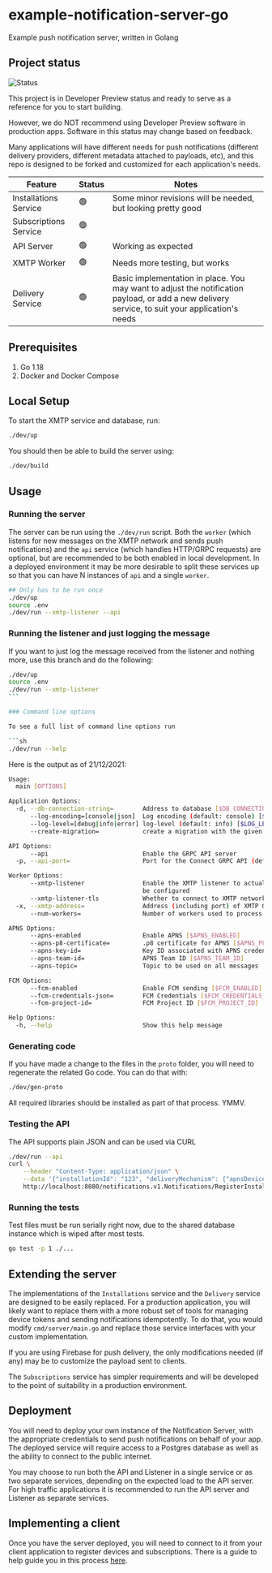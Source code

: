 # example-notification-server-go

Example push notification server, written in Golang

## Project status

![Status](https://camo.githubusercontent.com/47c9762c88d56b96ffa436e2af994dab07f6f61f2a0388cd08be7d42b1b8fef5/68747470733a2f2f696d672e736869656c64732e696f2f62616467652f50726f6a6563745f5374617475732d446576656c6f7065725f507265766965772d79656c6c6f77)

This project is in Developer Preview status and ready to serve as a reference for you to start building.

However, we do NOT recommend using Developer Preview software in production apps. Software in this status may change based on feedback.

Many applications will have different needs for push notifications (different delivery providers, different metadata attached to payloads, etc), and this repo is designed to be forked and customized for each application's needs.

| Feature               | Status | Notes                                                                                                                                           |
| --------------------- | ------ | ----------------------------------------------------------------------------------------------------------------------------------------------- |
| Installations Service | 🟢     | Some minor revisions will be needed, but looking pretty good                                                                                    |
| Subscriptions Service | 🟢     |                                                                                                                                                 |
| API Server            | 🟢     | Working as expected                                                                                                                             |
| XMTP Worker           | 🟢     | Needs more testing, but works                                                                                                                   |
| Delivery Service      | 🟢     | Basic implementation in place. You may want to adjust the notification payload, or add a new delivery service, to suit your application's needs |

## Prerequisites

1. Go 1.18
2. Docker and Docker Compose

## Local Setup

To start the XMTP service and database, run:

```sh
./dev/up
```

You should then be able to build the server using:

```sh
./dev/build
```

## Usage

### Running the server

The server can be run using the `./dev/run` script. Both the `worker` (which listens for new messages on the XMTP network and sends push notifications) and the `api` service (which handles HTTP/GRPC requests) are optional, but are recommended to be both enabled in local development. In a deployed environment it may be more desirable to split these services up so that you can have N instances of `api` and a single `worker`.

```sh
## Only has to be run once
./dev/up
source .env
./dev/run --xmtp-listener --api
```

### Running the listener and just logging the message

If you want to just log the message received from the listener and nothing more, use this branch and do the following:

````sh
./dev/up
source .env
./dev/run --xmtp-listener
```

### Command line options

To see a full list of command line options run

```sh
./dev/run --help
````

Here is the output as of 21/12/2021:

```sh
Usage:
  main [OPTIONS]

Application Options:
  -d, --db-connection-string=        Address to database [$DB_CONNECTION_STRING]
      --log-encoding=[console|json]  Log encoding (default: console) [$LOG_ENCODING]
      --log-level=[debug|info|error] log-level (default: info) [$LOG_LEVEL]
      --create-migration=            create a migration with the given name

API Options:
      --api                          Enable the GRPC API server
  -p, --api-port=                    Port for the Connect GRPC API (default: 8080) [$API_PORT]

Worker Options:
      --xmtp-listener                Enable the XMTP listener to actually send notifications. Requires APNSOptions to
                                     be configured
      --xmtp-listener-tls            Whether to connect to XMTP network using TLS
  -x, --xmtp-address=                Address (including port) of XMTP GRPC server [$XMTP_GRPC_ADDRESS]
      --num-workers=                 Number of workers used to process messages (default: 50)

APNS Options:
      --apns-enabled                 Enable APNS [$APNS_ENABLED]
      --apns-p8-certificate=         .p8 certificate for APNS [$APNS_P8_CERTIFICATE]
      --apns-key-id=                 Key ID associated with APNS credentials [$APNS_KEY_ID]
      --apns-team-id=                APNS Team ID [$APNS_TEAM_ID]
      --apns-topic=                  Topic to be used on all messages [$APNS_TOPIC]

FCM Options:
      --fcm-enabled                  Enable FCM sending [$FCM_ENABLED]
      --fcm-credentials-json=        FCM Credentials [$FCM_CREDENTIALS_JSON]
      --fcm-project-id=              FCM Project ID [$FCM_PROJECT_ID]

Help Options:
  -h, --help                         Show this help message
```

### Generating code

If you have made a change to the files in the `proto` folder, you will need to regenerate the related Go code. You can do that with:

```sh
./dev/gen-proto
```

All required libraries should be installed as part of that process. YMMV.

### Testing the API

The API supports plain JSON and can be used via CURL

```sh
./dev/run --api
curl \
    --header "Content-Type: application/json" \
    --data '{"installationId": "123", "deliveryMechanism": {"apnsDeviceToken": "foo"}}' \
    http://localhost:8080/notifications.v1.Notifications/RegisterInstallation
```

### Running the tests

Test files must be run serially right now, due to the shared database instance which is wiped after most tests.

```sh
go test -p 1 ./...
```

## Extending the server

The implementations of the `Installations` service and the `Delivery` service are designed to be easily replaced. For a production application, you will likely want to replace them with a more robust set of tools for managing device tokens and sending notifications idempotently. To do that, you would modify `cmd/server/main.go` and replace those service interfaces with your custom implementation.

If you are using Firebase for push delivery, the only modifications needed (if any) may be to customize the payload sent to clients.

The `Subscriptions` service has simpler requirements and will be developed to the point of suitability in a production environment.

## Deployment

You will need to deploy your own instance of the Notification Server, with the appropriate credentials to send push notifications on behalf of your app. The deployed service will require access to a Postgres database as well as the ability to connect to the public internet.

You may choose to run both the API and Listener in a single service or as two separate services, depending on the expected load to the API server. For high traffic applications it is recommended to run the API server and Listener as separate services.

## Implementing a client

Once you have the server deployed, you will need to connect to it from your client application to register devices and subscriptions. There is a guide to help guide you in this process [here](./docs/notifications-client-guide.md).
